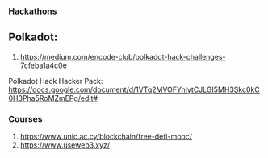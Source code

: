 ### Hackathons
## Polkadot:
1. https://medium.com/encode-club/polkadot-hack-challenges-7cfeba1a4c0e

Polkadot Hack Hacker Pack: https://docs.google.com/document/d/1VTq2MVOFYnlytCJLGI5MH3Skc0kC0H3Pha5RoMZmEPg/edit#

### Courses
1. https://www.unic.ac.cy/blockchain/free-defi-mooc/
2. https://www.useweb3.xyz/

